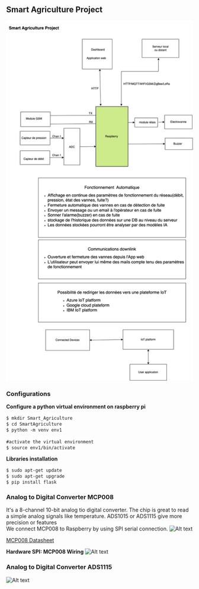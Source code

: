 ## Smart Agriculture Project

![Alt text](project-img.png)

### Configurations

**Configure a python virtual environment on raspberry pi**
```
$ mkdir Smart_Agriculture
$ cd SmartAgriculture
$ python -m venv env1

#activate the virtual environment
$ source env1/bin/activate
```
**Libraries installation**
```
$ sudo apt-get update
$ sudo apt-get upgrade
$ pip install flask
```
### Analog to Digital Converter MCP008

It's a 8-channel 10-bit analog tio digital converter. The chip is great to read a simple analog signals like temperature. ADS1015 or ADS1115 give more precision or features  
We connect MCP008 to Raspberry by using SPI serial connection. 
![Alt text](mcp008.png)

[MCP008 Datasheet](http://www.adafruit.com/datasheets/MCP3008.pdf) 

**Hardware SPI: MCP008 Wiring**
![Alt text](MCP008-wiring.png)

### Analog to Digital Converter ADS1115

![Alt text](ADS1115.png)



